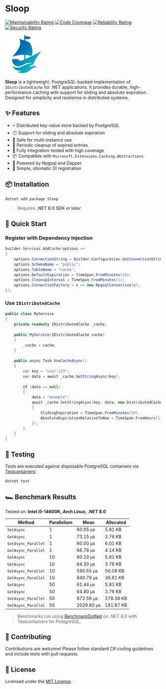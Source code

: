 ﻿# Sloop

[![Maintainability Rating](https://sonarcloud.io/api/project_badges/measure?project=dev-hancock_Sloop&metric=sqale_rating)](https://sonarcloud.io/summary/new_code?id=dev-hancock_Sloop)
[![Code Coverage](https://sonarcloud.io/api/project_badges/measure?project=dev-hancock_Sloop&metric=coverage)](https://sonarcloud.io/summary/new_code?id=dev-hancock_Sloop)
[![Reliability Rating](https://sonarcloud.io/api/project_badges/measure?project=dev-hancock_Sloop&metric=reliability_rating)](https://sonarcloud.io/summary/new_code?id=dev-hancock_Sloop)
[![Security Rating](https://sonarcloud.io/api/project_badges/measure?project=dev-hancock_Sloop&metric=security_rating)](https://sonarcloud.io/summary/new_code?id=dev-hancock_Sloop)

![Sloop logo](https://raw.githubusercontent.com/dev-hancock/Sloop/main/icon.png)

**Sloop** is a lightweight, PostgreSQL-backed implementation of `IDistributedCache` for .NET applications. It provides
durable, high-performance caching with support for sliding and absolute expiration. Designed for simplicity and
resilience in distributed systems.

## ✨ Features

- ⚡ Distributed key-value store backed by PostgreSQL
- 🕓 Support for sliding and absolute expiration
- 🔁 Safe for multi-instance use
- 🧹 Periodic cleanup of expired entries
- 🧪 Fully integration-tested with high coverage
- 📦 Compatible with `Microsoft.Extensions.Caching.Abstractions`
- 🐘 Powered by Npgsql and Dapper
- 💉 Simple, idiomatic DI registration

## 📦 Installation

```bash
dotnet add package Sloop
````

> Requires **.NET 8.0 SDK or later**

## 🚀 Quick Start

### Register with Dependency Injection

```csharp
builder.Services.AddCache(options =>
{
    options.ConnectionString = builder.Configuration.GetConnectionString("Postgres")!;
    options.SchemaName = "public";
    options.TableName = "cache";
    options.DefaultExpiration = TimeSpan.FromMinutes(30);
    options.CleanupInterval = TimeSpan.FromMinutes(1);
    options.ConnectionFactory = x => new NpgsqlConnection(x);
});
```

### Use `IDistributedCache`

```csharp
public class MyService
{
    private readonly IDistributedCache _cache;

    public MyService(IDistributedCache cache)
    {
        _cache = cache;
    }

    public async Task UseCacheAsync()
    {
        var key = "user:123";
        var data = await _cache.GetStringAsync(key);

        if (data == null)
        {
            data = "example";
            await _cache.SetStringAsync(key, data, new DistributedCacheEntryOptions
            {
                SlidingExpiration = TimeSpan.FromMinutes(10),
                AbsoluteExpirationRelativeToNow = TimeSpan.FromHours(1)
            });
        }
    }
}
```

## 🧪 Testing

Tests are executed against disposable PostgreSQL containers
via [Testcontainers](https://github.com/testcontainers/testcontainers-dotnet):

```bash
dotnet test
```

## 🏎 Benchmark Results

Tested on: **Intel i5-14600K, Arch Linux, .NET 8.0**

| Method              | Parallelism | Mean       | Allocated |
|---------------------|-------------|------------|-----------|
| `SetAsync`          | 1           | 60.05 µs   | 5.81 KB   |
| `GetAsync`          | 1           | 73.15 µs   | 3.76 KB   |
| `SetAsync_Parallel` | 1           | 60.00 µs   | 6.01 KB   |
| `GetAsync_Parallel` | 1           | 66.78 µs   | 4.14 KB   |
| `SetAsync`          | 10          | 60.10 µs   | 5.81 KB   |
| `GetAsync`          | 10          | 64.30 µs   | 3.76 KB   |
| `SetAsync_Parallel` | 10          | 580.55 µs  | 56.08 KB  |
| `GetAsync_Parallel` | 10          | 840.78 µs  | 36.81 KB  |
| `SetAsync`          | 50          | 61.44 µs   | 5.81 KB   |
| `GetAsync`          | 50          | 64.80 µs   | 3.76 KB   |
| `SetAsync_Parallel` | 50          | 872.56 µs  | 278.38 KB |
| `GetAsync_Parallel` | 50          | 2029.80 µs | 181.87 KB |

> Benchmarks run using [BenchmarkDotNet](https://benchmarkdotnet.org) on .NET 8.0 with Testcontainers for PostgreSQL.

## 🤝 Contributing

Contributions are welcome! Please follow standard C# coding guidelines and include tests with pull requests.

## 📄 License

Licensed under the [MIT License](LICENSE).
